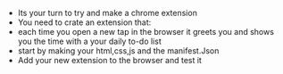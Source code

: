 - Its your turn to try and make a chrome extension
- You need to crate an extension that:
- each time you open a new tap in the browser it greets you and shows you the time with a your daily to-do list
- start by making your html,css,js and the manifest.Json 
- Add your new extension to the browser and test it